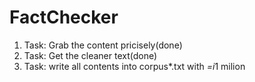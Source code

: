# FactChecker
1. Task: Grab the content pricisely(done)
2. Task: Get the cleaner text(done)
3. Task: write all contents into corpus*.txt with *=i*1 milion
   
